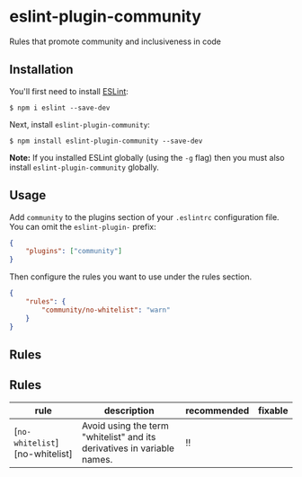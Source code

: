 # eslint-plugin-community

Rules that promote community and inclusiveness in code

## Installation

You'll first need to install [ESLint](http://eslint.org):

```
$ npm i eslint --save-dev
```

Next, install `eslint-plugin-community`:

```
$ npm install eslint-plugin-community --save-dev
```

**Note:** If you installed ESLint globally (using the `-g` flag) then you must also install `eslint-plugin-community` globally.

## Usage

Add `community` to the plugins section of your `.eslintrc` configuration file. You can omit the `eslint-plugin-` prefix:

```json
{
    "plugins": ["community"]
}
```

Then configure the rules you want to use under the rules section.

```json
{
    "rules": {
        "community/no-whitelist": "warn"
    }
}
```

## Rules

## Rules

| rule                           | description                                                             | recommended | fixable |
| ------------------------------ | ----------------------------------------------------------------------- | ----------- | ------- |
| [`no-whitelist`][no-whitelist] | Avoid using the term "whitelist" and its derivatives in variable names. | :bangbang:  |         |
